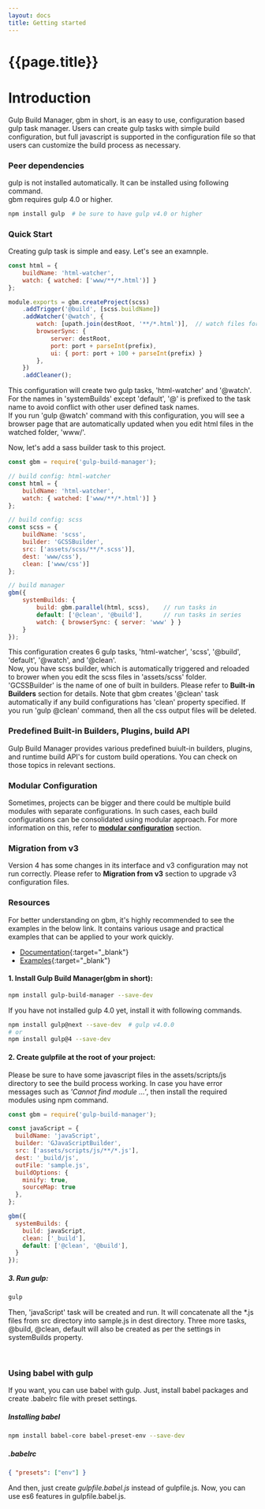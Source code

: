 ```yaml
---
layout: docs
title: Getting started
---
```

# {{page.title}}


# Introduction
Gulp Build Manager, gbm in short, is an easy to use, configuration based gulp task manager. Users can create gulp tasks with simple build configuration, but full javascript is supported in the configuration file so that users can customize the build process as necessary.

### Peer dependencies
gulp is not installed automatically. It can be installed using following command.<br>
gbm requires gulp 4.0 or higher.

```bash
npm install gulp  # be sure to have gulp v4.0 or higher
```

### Quick Start
Creating gulp task is simple and easy. Let's see an examnple.

```js
const html = {
    buildName: 'html-watcher',
    watch: { watched: ['www/**/*.html')] }
};

module.exports = gbm.createProject(scss)
    .addTrigger('@build', [scss.buildName])
    .addWatcher('@watch', {
        watch: [upath.join(destRoot, '**/*.html')],  // watch files for reloader (no build actions)
        browserSync: {
            server: destRoot,
            port: port + parseInt(prefix),
            ui: { port: port + 100 + parseInt(prefix) }
        },
    })
    .addCleaner();

```
This configuration will create two gulp tasks, 'html-watcher' and '@watch'. For the names in 'systemBuilds' except 'default', '@' is prefixed to the task name to avoid conflict with other user defined task names.<br>
If you run 'gulp @watch' command with this configuration, you will see a browser page that are automatically updated when you edit html files in the watched folder, 'www/'.
<br>


Now, let's add a sass builder task to this project.

```javascript
const gbm = require('gulp-build-manager');

// build config: html-watcher
const html = {
    buildName: 'html-watcher',
    watch: { watched: ['www/**/*.html')] }
};

// build config: scss
const scss = {
    buildName: 'scss',
    builder: 'GCSSBuilder',
    src: ['assets/scss/**/*.scss')],
    dest: 'www/css'),
    clean: ['www/css')]
};

// build manager
gbm({
    systemBuilds: {
        build: gbm.parallel(html, scss),    // run tasks in
        default: ['@clean', '@build'],      // run tasks in series
        watch: { browserSync: { server: 'www' } }
    }
});
```
This configuration creates 6 gulp tasks, 'html-watcher', 'scss', '@build', 'default', '@watch', and '@clean'.<br>
Now, you have scss builder, which is automatically triggered and reloaded to brower when you edit the scss files in 'assets/scss' folder.<br>
'GCSSBuilder' is the name of one of built in builders. Please refer to **Built-in Builders** section for details. Note that gbm creates '@clean' task automatically if any build configurations has 'clean' property specified. If you run 'gulp @clean' command, then all the css output files will be deleted.


### Predefined Built-in Builders, Plugins, build API
Gulp Build Manager provides various predefined buiult-in builders, plugins, and runtime build API's for custom build operations. You can check on those topics in relevant sections.


### Modular Configuration
Sometimes, projects can be bigger and there could be multiple build modules with separate configurations. In such cases, each build configurations can be consolidated using modular approach. For more information on this, refer to **[modular configuration][2]** section.<br>


### Migration from v3
Version 4 has some changes in its interface and v3 configuration may not run correctly. Please refer to **Migration from v3** section to upgrade v3 configuration files.


### Resources
For better understanding on gbm, it's highly recommended to see the examples in the below link. It contains various usage and practical examples that can be applied to your work quickly.

- [Documentation][0]{:target="_blank"}
- [Examples][1]{:target="_blank"}

[0]: {{site.baseurl}}
[1]: {{site.repo}}/examples
[2]: {{site.baseurl}}/resources/modular-configuration






#### 1. Install Gulp Build Manager(gbm in short):
```sh
npm install gulp-build-manager --save-dev
```

If you have not installed gulp 4.0 yet, install it with following commands.
```bash
npm install gulp@next --save-dev  # gulp v4.0.0
# or
npm install gulp@4 --save-dev
```


#### 2. Create gulpfile at the root of your project:
Please be sure to have some javascript files in the assets/scripts/js directory to see the build process working.
In case you have error messages such as <i>'Cannot find module ...'</i>, then install the required modules using npm command.
```javascript
const gbm = require('gulp-build-manager');

const javaScript = {
  buildName: 'javaScript',
  builder: 'GJavaScriptBuilder',
  src: ['assets/scripts/js/**/*.js'],
  dest: '_build/js',
  outFile: 'sample.js',
  buildOptions: {
    minify: true,
    sourceMap: true
  },
};

gbm({
  systemBuilds: {
    build: javaScript,
    clean: ['_build'],
    default: ['@clean', '@build'],
  }
});
```

##### 3. Run gulp:
```sh
gulp
```

Then, 'javaScript' task will be created and run. It will concatenate all the *.js files from src directory into sample.js in dest directory.
Three more tasks, @build, @clean, default will also be created as per the settings in systemBuilds property.

<br>

### Using babel with gulp
If you want, you can use babel with gulp. Just, install babel packages and create .babelrc file with preset settings.

##### Installing babel
```sh
npm install babel-core babel-preset-env --save-dev
```

##### .babelrc
```json
{ "presets": ["env"] }
```
And then, just create *gulpfile.babel.js* instead of gulpfile.js.
Now, you can use es6 features in gulpfile.babel.js.
